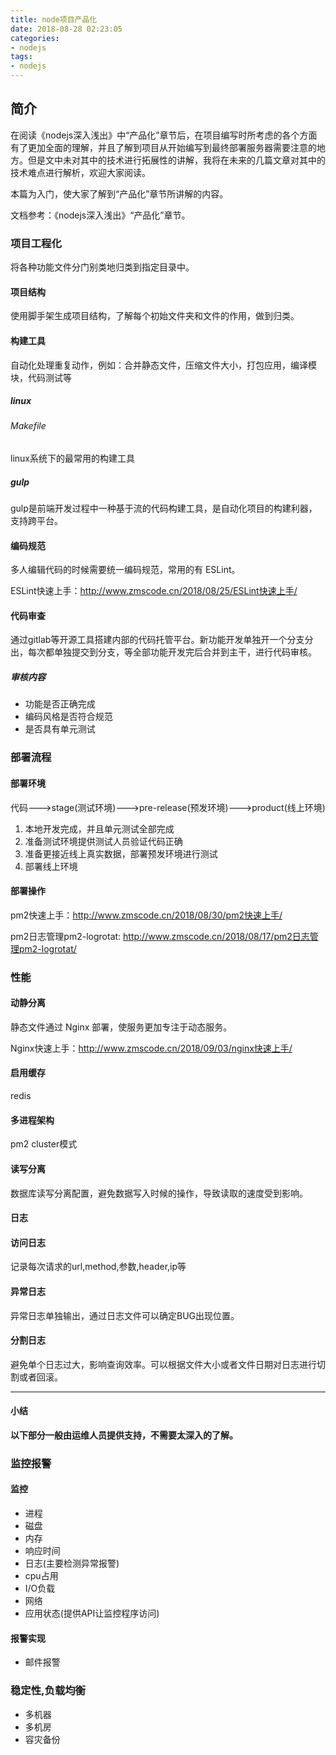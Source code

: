 ```yaml
---
title: node项目产品化
date: 2018-08-28 02:23:05
categories: 
- nodejs
tags:
- nodejs
---
```

## 简介
在阅读《nodejs深入浅出》中“产品化”章节后，在项目编写时所考虑的各个方面有了更加全面的理解，并且了解到项目从开始编写到最终部署服务器需要注意的地方。但是文中未对其中的技术进行拓展性的讲解，我将在未来的几篇文章对其中的技术难点进行解析，欢迎大家阅读。

本篇为入门，使大家了解到“产品化”章节所讲解的内容。

文档参考：《nodejs深入浅出》“产品化”章节。

### 项目工程化
将各种功能文件分门别类地归类到指定目录中。
#### 项目结构
使用脚手架生成项目结构，了解每个初始文件夹和文件的作用，做到归类。
#### 构建工具
自动化处理重复动作，例如：合并静态文件，压缩文件大小，打包应用，编译模块，代码测试等
##### linux
###### Makefile
linux系统下的最常用的构建工具

##### gulp
gulp是前端开发过程中一种基于流的代码构建工具，是自动化项目的构建利器，支持跨平台。

<!--more-->

#### 编码规范
多人编辑代码的时候需要统一编码规范，常用的有 ESLint。

ESLint快速上手：http://www.zmscode.cn/2018/08/25/ESLint快速上手/

#### 代码审查
通过gitlab等开源工具搭建内部的代码托管平台。新功能开发单独开一个分支分出，每次都单独提交到分支，等全部功能开发完后合并到主干，进行代码审核。

##### 审核内容
- 功能是否正确完成
- 编码风格是否符合规范
- 是否具有单元测试

### 部署流程
#### 部署环境
代码--->stage(测试环境)--->pre-release(预发环境)--->product(线上环境)

1. 本地开发完成，并且单元测试全部完成
2. 准备测试环境提供测试人员验证代码正确
3. 准备更接近线上真实数据，部署预发环境进行测试
4. 部署线上环境

#### 部署操作
pm2快速上手：http://www.zmscode.cn/2018/08/30/pm2快速上手/

pm2日志管理pm2-logrotat: http://www.zmscode.cn/2018/08/17/pm2日志管理pm2-logrotat/

### 性能
#### 动静分离
静态文件通过 Nginx 部署，使服务更加专注于动态服务。

Nginx快速上手：http://www.zmscode.cn/2018/09/03/nginx快速上手/

#### 启用缓存
redis

#### 多进程架构
pm2 cluster模式

#### 读写分离
数据库读写分离配置，避免数据写入时候的操作，导致读取的速度受到影响。

#### 日志
#### 访问日志
记录每次请求的url,method,参数,header,ip等

#### 异常日志
异常日志单独输出，通过日志文件可以确定BUG出现位置。

#### 分割日志
避免单个日志过大，影响查询效率。可以根据文件大小或者文件日期对日志进行切割或者回滚。

---

#### 小结
**以下部分一般由运维人员提供支持，不需要太深入的了解。**
### 监控报警
#### 监控
- 进程
- 磁盘
- 内存
- 响应时间
- 日志(主要检测异常报警)
- cpu占用
- I/O负载
- 网络
- 应用状态(提供API让监控程序访问)

#### 报警实现
- 邮件报警

### 稳定性,负载均衡
- 多机器
- 多机房
- 容灾备份